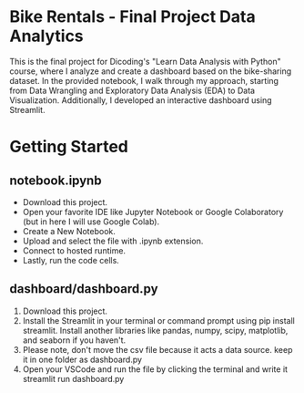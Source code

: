 # Bike Rentals - Final Project Data Analytics
This is the final project for Dicoding's "Learn Data Analysis with Python" course, where I analyze and create a dashboard based on the bike-sharing dataset. In the provided notebook, I walk through my approach, starting from Data Wrangling and Exploratory Data Analysis (EDA) to Data Visualization. Additionally, I developed an interactive dashboard using Streamlit.

# Getting Started
## notebook.ipynb
- Download this project.
- Open your favorite IDE like Jupyter Notebook or Google Colaboratory (but in here I will use Google Colab).
- Create a New Notebook.
- Upload and select the file with .ipynb extension.
- Connect to hosted runtime.
- Lastly, run the code cells.

## dashboard/dashboard.py
1. Download this project.
2. Install the Streamlit in your terminal or command prompt using pip install streamlit. Install another libraries like pandas, numpy, scipy, matplotlib, and seaborn if you haven't.
3. Please note, don't move the csv file because it acts a data source. keep it in one folder as dashboard.py
4. Open your VSCode and run the file by clicking the terminal and write it streamlit run dashboard.py
